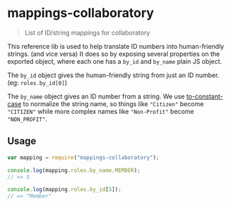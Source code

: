 # mappings-collaboratory

> List of ID/string mappings for collaboratory

This reference lib is used to help translate ID numbers into human-friendly strings.
(and vice versa) It does so by exposing several properties on the exported object,
where each one has a `by_id` and `by_name` plain JS object.

The `by_id` object gives the human-friendly string from just an ID number.
(eg: `roles.by_id[0]`)

The `by_name` object gives an ID number from a string. We use
[to-constant-case](https://github.com/ianstormtaylor/to-constant-case) to normalize
the string name, so things like `"Citizen"` become `"CITIZEN"` while more complex names
like `"Non-Profit"` become `"NON_PROFIT"`.

## Usage

```js
var mapping = require("mappings-collaboratory");

console.log(mapping.roles.by_name.MEMBER);
// => 5

console.log(mapping.roles.by_id[5]);
// => "Member"
```

